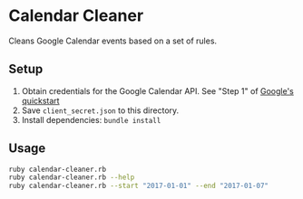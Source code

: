 # Calendar Cleaner

Cleans Google Calendar events based on a set of rules.

## Setup

1. Obtain credentials for the Google Calendar API. See "Step 1" of [Google's quickstart](https://developers.google.com/google-apps/calendar/quickstart/ruby#step_1_turn_on_the_api_name)
2. Save `client_secret.json` to this directory.
3. Install dependencies: `bundle install`

## Usage

```bash
ruby calendar-cleaner.rb
ruby calendar-cleaner.rb --help
ruby calendar-cleaner.rb --start "2017-01-01" --end "2017-01-07"
```
